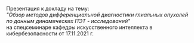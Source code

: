 Презентация к докладу на тему: <br>
<i>"Обзор методов дифференциальной диагностики глиальных опухолей по данным динамических ПЭТ - исследований"</i><br>
на спецсеминаре кафедры искусственного интеллекта в кибербезопасности от 17.11.2021 г.
